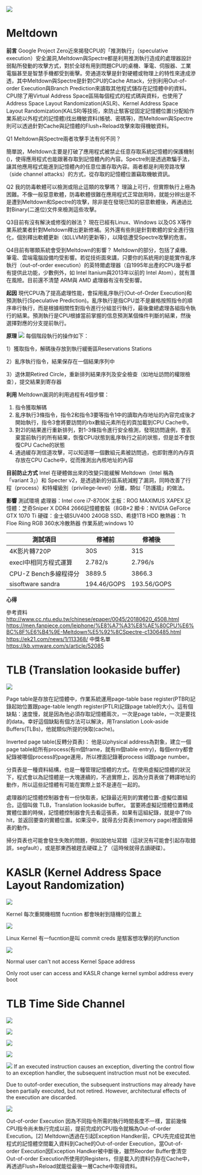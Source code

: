 ![](https://g0vhackmd.blob.core.windows.net/g0v-hackmd-images/upload_ad05c49e98741b40605567899d5147e5)

# **Meltdown**
**前言**
Google Project Zero近來揭發CPU的「推測執行」（speculative execution）安全漏洞,Meltdown與Spectre都是利用推測執行造成的處理器設計弱點所發動的攻擊方式，對於全球有用到問題CPU的桌機、筆電、伺服器、工業電腦甚至是智慧手機都受到衝擊。旁通道攻擊是針對硬體或物理上的特性來達成滲透，其中Meltdown與Spectre是針對CPU的Cache Attack，分別利用Out-of-order Execution與Branch Prediction來讀取其他程式儲存在記憶體中的資料。 CPU除了用Virtual Address Space區隔每個程式的程式碼與資料，也使用了Address Space Layout Randomization(ASLR)、Kernel Address Space Layout Randomization(KALSR)等技術，來防止駭客從固定記憶體位置(分配給作業系統以外程式的記憶體)找出機敏資料(帳號、密碼等)，而Meltdown與Spectre則可以透過針對Cache與記憶體的Flush+Reload攻擊來取得機敏資料。

Q1 Meltdown與Spectre兩者攻擊手法有何不同？

簡單說，Meltdown主要是打破了應用程式被禁止任意存取系統記憶體的保護機制()，使得應用程式也能跟著存取到記憶體內的內容。Spectre則是透過欺騙手法，讓其他應用程式能進到記憶體內的任意位置存取內容。兩者都是利用旁路攻擊（side channel attacks）的方式，從存取的記憶體位置竊取機敏資訊。

Q2 我的防毒軟體可以檢測或阻止這類的攻擊嗎？
理論上可行，但實際執行上極為困難。不像一般惡意軟體，防毒軟體很難在應用程式正常啟用時，就能分辨出是不是遭到Meltdown和Spectre的攻擊，除非是在發現已知的惡意軟體後，再通過比對Binary(二進位)文件來檢測這些攻擊。


Q3目前有沒有解決或修復的辦法？
現在已經有Linux、Windows 以及OS X等作業系統業者針對Meltdown釋出更新修補。另外還有些則是針對軟體的安全進行強化，個別釋出軟體更新（如LLVM的更新等），以降低遭受Spectre攻擊的危害。


Q4目前有哪類系統會受到Meltdown的影響？
Meltdown的部分，包括了桌機、筆電、雲端電腦設備均受影響。若從技術面來講，只要你的系統用的是能實作亂序執行（out-of-order execution）的英特爾處理器（自1995年出產的CPU幾乎都有提供此功能，少數例外，如 Intel Itanium與2013年以前的 Intel Atom），就有潛在風險。目前還不清楚 ARM與 AMD 處理器有沒有受影響。

 
**起因**
現代CPU為了提高處理性能，會採用亂序執行(Out-of-Order Execution)和預測執行(Speculative Prediction)。亂序執行是指CPU並不是嚴格按照指令的順序串行執行，而是根據相關性對指令進行分組並行執行，最後彙總處理各組指令執行的結果。預測執行是CPU根據當前掌握的信息預測某個條件判斷的結果，然後選擇對應的分支提前執行。

**原理**
![](https://g0vhackmd.blob.core.windows.net/g0v-hackmd-images/upload_69b0c3636dd227291df814537e85dacf)
每個階段執行的操作如下：

1）獲取指令，解碼後存放到執行緩衝區Reservations Stations

2）亂序執行指令，結果保存在一個結果序列中

3）退休期Retired Circle，重新排列結果序列及安全檢查（如地址訪問的權限檢查），提交結果到寄存器

**利用**
Meltdown漏洞的利用過程有4個步驟：

1) 指令獲取解碼
2) 亂序執行3條指令，指令2和指令3要等指令1中的讀取內存地址的內容完成後才開始執行，指令3會將要訪問的rbx數組元素所在的頁加載到CPU Cache中。
3) 對2)的結果進行重新排列，對1-3條指令進行安全檢測，發現訪問違例，會丟棄當前執行的所有結果，恢復CPU狀態到亂序執行之前的狀態，但是並不會恢復CPU Cache的狀態
4) 通過緩存測信道攻擊，可以知道哪一個數組元素被訪問過，也即對應的內存頁存放在CPU Cache中，從而推測出內核地址的內容

**目前防止方式**
Intel 在硬體做出來的改變只能緩解 Meltdown（Intel 稱為「variant 3」）和 Specter v2，是透過新的分區系統減輕了漏洞，同時改善了行程（process）和特權級別（privilege-level）分離，類似「防護牆」的做法。

**影響**
測試環境
處理器：Intel core i7-8700K
主板：ROG MAXIMUS ⅩAPEX
記憶體：芝奇Sniper X DDR4 2666記憶體套裝（8GB×2
顯卡：NVIDIA GeForce GTX 1070 Ti
硬碟：金士頓SUV400 240GB SSD、希捷1TB HDD
散熱器：Tt Floe Riing RGB 360水冷散熱器
作業系統:windows 10

|   測試項目        |修補前          |修補後           |
| --------         | --------      | --------       |
| 4K影片轉720P      | 30S           |31S             |
|execl中相同方程式運算|2.782/s        |2.796/s         |
|CPU-Z Bench多線程得分|3889.5        |3866.3          |
|sisoftware sandra |194.46/GOPS    |193.56/GOPS     |

**心得**


參考資料
http://www.cc.ntu.edu.tw/chinese/epaper/0045/20180620_4508.html
https://men.fanpiece.com/leiphone/%E8%A7%A3%E8%AE%80CPU%E6%BC%8F%E6%B4%9E-Meltdown%E5%92%8CSpectre-c1306485.html
https://ek21.com/news/1/113368/
中獎名單
https://kb.vmware.com/s/article/52085

# TLB (Translation lookaside buffer)
![](https://g0vhackmd.blob.core.windows.net/g0v-hackmd-images/upload_dc140e0e97806770e63c037ef113bec2)


Page table是存放在記憶體中，作業系統運用page-table base register(PTBR)記錄起始位置跟page-table length register(PTLR)記錄page table的大小。這有個缺點：速度慢，就是因為他必須存取記憶體兩次，一次是page table，一次是要找的data。幸好這個缺點有個方法可以解決，用Translation Look-aside Buffers(TLBs)，他就類似所提的快取(cache)。

Inverted page table(反轉分頁表)：
他是以physical address為對象，建立一個page table給所有process(有m個frame，就有m個table entry)，每個entry都會紀錄被哪個process的page運用，所以裡面記錄著process id跟page number。

分頁表是一種資料結構，也是一種管理記憶體的方式。在使用虛擬記憶體的狀況下，程式會以為記憶體是一大塊連續的，不過實際上，因為分頁表做了轉譯地址的動作，所以這些記憶體有可能在實際上並不是連在一起的。

處理器的記憶體控制器會有一份快取表，紀錄最近用到的實體位置-虛擬位置組合。這個叫做 TLB，Translation lookaside buffer。
當要將虛擬記憶體位置轉成實體位置的時候，記憶體控制器會先去看這張表，如果有這組紀錄，就是中了tlb hit，並返回要查的實體位置。如果沒中，就得去分頁表(memory page)裡面做掃表的動作。

掃分頁表也可能會發生失敗的問題，例如說地址寫錯（這狀況有可能會引起存取錯誤，segfault），或是那東西被趕去硬碟上了（這時候就得去讀硬碟）。

# KASLR (Kernel	Address	Space Layout Randomization)

![](https://g0vhackmd.blob.core.windows.net/g0v-hackmd-images/upload_6f48696efad7d4c96d12951325829df6)

Kernel 每次重開機相關 fucntion 都會映射到隨機的位置上

![](https://g0vhackmd.blob.core.windows.net/g0v-hackmd-images/upload_66dadbeb660c758f7db8d47d28e0cb59)

Linux Kernel 有一fucntion是叫 commit creds 是駭客想攻擊的的function

![](https://g0vhackmd.blob.core.windows.net/g0v-hackmd-images/upload_a76cc9d768748637c176be141169749d)

Normal user can't not access Kernel Space address

Only root user can access and KASLR change kernel symbol address every boot

# TLB Time Side Channel 
![](https://g0vhackmd.blob.core.windows.net/g0v-hackmd-images/upload_4891f630e65d7b7fa2094ea3685a7289)

![](https://g0vhackmd.blob.core.windows.net/g0v-hackmd-images/upload_990e1bcbddfdfe6c0372acf4de5c74b1)

![](https://g0vhackmd.blob.core.windows.net/g0v-hackmd-images/upload_30963740a6f07809b0fa2c97a2fc8138)

![](https://g0vhackmd.blob.core.windows.net/g0v-hackmd-images/upload_a3553e9ab653d532a3c84c48343f8abf)



![](https://g0vhackmd.blob.core.windows.net/g0v-hackmd-images/upload_0a15c67d2b4c5cf926bf3519f0282521)
If an executed instruction causes an exception,
diverting the control flow to an exception handler, the subsequent instruction must not be executed. 

Due to outof-order execution, the subsequent instructions may already have been partially executed, but not retired. However, architectural effects of the execution are discarded.

![](https://g0vhackmd.blob.core.windows.net/g0v-hackmd-images/upload_31880c6077046228c38a3220e808d489)


Out-of-order Execution
因為不同指令所需的執行時間長度不一樣，當前幾條CPU指令尚未執行完成以前，提前完成的CPU指令就稱為Out-of-order Execution。[2]
Meltdown透過在引起Exception Handker前，CPU先完成從其他程式的記憶體空間載入資料到Cache的Out-of-order Execution，當Out-of-order Execution因Exception Handker被中斷後，雖然Reorder Buffer會清空Out-of-order Execution所使用的Registers，但是載入的資料仍存在Cache中，再透過Flush+Reload就能從最後一層Cache中取得資料。
